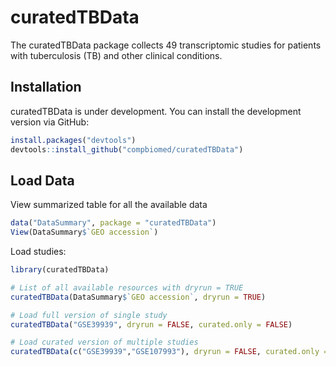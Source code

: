 # curatedTBData

The curatedTBData package collects 49 transcriptomic studies for patients with tuberculosis (TB) and other clinical conditions.

## Installation

curatedTBData is under development. You can install the development version via
GitHub:

``` r
install.packages("devtools")
devtools::install_github("compbiomed/curatedTBData")
```


## Load Data

View summarized table for all the available data
``` r
data("DataSummary", package = "curatedTBData")
View(DataSummary$`GEO accession`)
```

Load studies:

``` r
library(curatedTBData)

# List of all available resources with dryrun = TRUE
curatedTBData(DataSummary$`GEO accession`, dryrun = TRUE)

# Load full version of single study
curatedTBData("GSE39939", dryrun = FALSE, curated.only = FALSE)

# Load curated version of multiple studies
curatedTBData(c("GSE39939","GSE107993"), dryrun = FALSE, curated.only = TRUE)
```
